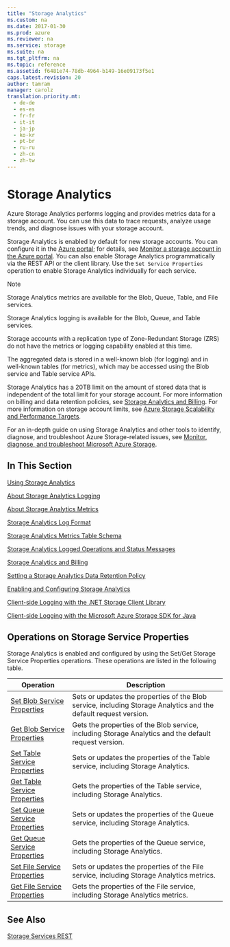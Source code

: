 ```yaml
---
title: "Storage Analytics"
ms.custom: na
ms.date: 2017-01-30
ms.prod: azure
ms.reviewer: na
ms.service: storage
ms.suite: na
ms.tgt_pltfrm: na
ms.topic: reference
ms.assetid: f6481e74-78db-4964-b149-16e09173f5e1
caps.latest.revision: 20
author: tamram
manager: carolz
translation.priority.mt: 
  - de-de
  - es-es
  - fr-fr
  - it-it
  - ja-jp
  - ko-kr
  - pt-br
  - ru-ru
  - zh-cn
  - zh-tw
---
```

# Storage Analytics
Azure Storage Analytics performs logging and provides metrics data for a storage account. You can use this data to trace requests, analyze usage trends, and diagnose issues with your storage account.  
  
 Storage Analytics is enabled by default for new storage accounts. You can configure it in the [Azure portal](https://portal.azure.com/); for details, see [Monitor a storage account in the Azure portal](/azure/storage/storage-monitor-storage-account). You can also enable Storage Analytics programmatically via the REST API or the client library. Use the `Set Service Properties` operation to enable Storage Analytics individually for each service.  
  
> [!NOTE]
>  Storage Analytics metrics are available for the Blob, Queue, Table, and File services.  
>   
>  Storage Analytics logging is available for the Blob, Queue, and Table services.  
>   
>  Storage accounts with a replication type of Zone-Redundant Storage (ZRS) do not have the metrics or logging capability enabled at this time.  
  
 The aggregated data is stored in a well-known blob (for logging) and in well-known tables (for metrics), which may be accessed using the Blob service and Table service APIs.  
  
 Storage Analytics has a 20TB limit on the amount of stored data that is independent of the total limit for your storage account. For more information on billing and data retention policies, see [Storage Analytics and Billing](../fileservices/Storage-Analytics-and-Billing.md). For more information on storage account limits, see [Azure Storage Scalability and Performance Targets](/azure/storage/storage-scalability-targets).  
  
 For an in-depth guide on using Storage Analytics and other tools to identify, diagnose, and troubleshoot Azure Storage-related issues, see [Monitor, diagnose, and troubleshoot Microsoft Azure Storage](http://azure.microsoft.com/documentation/articles/storage-monitoring-diagnosing-troubleshooting/).  
  
## In This Section  
 [Using Storage Analytics](../fileservices/Using-Storage-Analytics.md)  
  
 [About Storage Analytics Logging](../fileservices/About-Storage-Analytics-Logging.md)  
  
 [About Storage Analytics Metrics](../fileservices/About-Storage-Analytics-Metrics.md)  
  
 [Storage Analytics Log Format](../fileservices/Storage-Analytics-Log-Format.md)  
  
 [Storage Analytics Metrics Table Schema](../fileservices/Storage-Analytics-Metrics-Table-Schema.md)  
  
 [Storage Analytics Logged Operations and Status Messages](../fileservices/Storage-Analytics-Logged-Operations-and-Status-Messages.md)  
  
 [Storage Analytics and Billing](../fileservices/Storage-Analytics-and-Billing.md)  
  
 [Setting a Storage Analytics Data Retention Policy](../fileservices/Setting-a-Storage-Analytics-Data-Retention-Policy.md)  
  
 [Enabling and Configuring Storage Analytics](../fileservices/Enabling-and-Configuring-Storage-Analytics.md)  
  
 [Client-side Logging with the .NET Storage Client Library](../fileservices/Client-side-Logging-with-the-.NET-Storage-Client-Library.md)  
  
 [Client-side Logging with the Microsoft Azure Storage SDK for Java](../fileservices/Client-side-Logging-with-the-Microsoft-Azure-Storage-SDK-for-Java.md)  
  
## Operations on Storage Service Properties  
 Storage Analytics is enabled and configured by using the Set/Get Storage Service Properties operations. These operations are listed in the following table.  
  
|Operation|Description|  
|---------------|-----------------|  
|[Set Blob Service Properties](../fileservices/Set-Blob-Service-Properties.md)|Sets or updates the properties of the Blob service, including Storage Analytics and the default request version.|  
|[Get Blob Service Properties](../fileservices/Get-Blob-Service-Properties.md)|Gets the properties of the Blob service, including Storage Analytics and the default request version.|  
|[Set Table Service Properties](../fileservices/Set-Table-Service-Properties.md)|Sets or updates the properties of the Table service, including Storage Analytics.|  
|[Get Table Service Properties](../fileservices/Get-Table-Service-Properties.md)|Gets the properties of the Table service, including Storage Analytics.|  
|[Set Queue Service Properties](../fileservices/Set-Queue-Service-Properties.md)|Sets or updates the properties of the Queue service, including Storage Analytics.|  
|[Get Queue Service Properties](../fileservices/Get-Queue-Service-Properties.md)|Gets the properties of the Queue service, including Storage Analytics.|  
|[Set File Service Properties](../fileservices/Set-File-Service-Properties.md)|Sets or updates the properties of the File service, including Storage Analytics metrics.|  
|[Get File Service Properties](../fileservices/Get-File-Service-Properties.md)|Gets the properties of the File service, including Storage Analytics metrics.|  
  
## See Also  
 [Storage Services REST](../fileservices/Azure-Storage-Services-REST-API-Reference.md)
